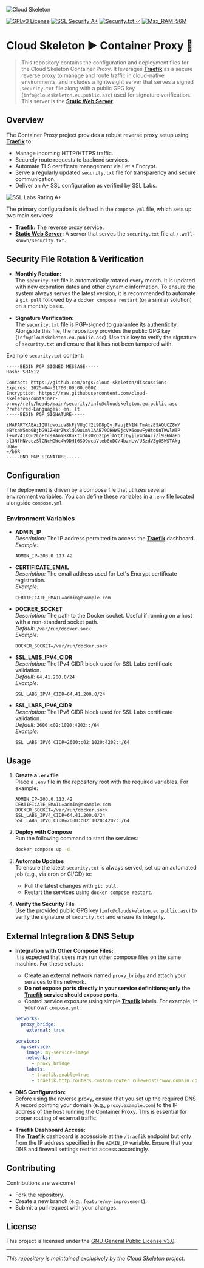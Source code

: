 ![Cloud Skeleton](./assets/logo.jpg)

[![GPLv3 License](https://img.shields.io/badge/License-GPLv3-blue.svg)](LICENSE)
[![SSL Security A+](https://img.shields.io/badge/SSL_Security-A+-green)](https://www.ssllabs.com/ssltest/)
[![Security.txt ✓](https://img.shields.io/badge/Security.txt-%E2%9C%93-yellow)]()
[![Max_RAM-56M](https://img.shields.io/badge/Max_RAM-56M-violet)]()

# Cloud Skeleton ► Container Proxy 🚀

> This repository contains the configuration and deployment files for the Cloud Skeleton Container Proxy. It leverages **[Traefik](https://doc.traefik.io/traefik/)** as a secure reverse proxy to manage and route traffic in cloud-native environments, and includes a lightweight server that serves a signed `security.txt` file along with a public GPG key (`info@cloudskeleton.eu.public.asc`) used for signature verification. This server is the **[Static Web Server](https://static-web-server.net/configuration/config-file/)**.

## Overview

The Container Proxy project provides a robust reverse proxy setup using **[Traefik](https://doc.traefik.io/traefik/)** to:
- Manage incoming HTTP/HTTPS traffic.
- Securely route requests to backend services.
- Automate TLS certificate management via Let's Encrypt.
- Serve a regularly updated `security.txt` file for transparency and secure communication.
- Deliver an A+ SSL configuration as verified by SSL Labs.

![SSL Labs Rating A+](./assets/ssllabs-rating.jpg)

The primary configuration is defined in the `compose.yml` file, which sets up two main services:
- **[Traefik](https://doc.traefik.io/traefik/):** The reverse proxy service.
- **[Static Web Server](https://static-web-server.net/configuration/config-file/):** A server that serves the `security.txt` file at `/.well-known/security.txt`.

## Security File Rotation & Verification

- **Monthly Rotation:**  
  The `security.txt` file is automatically rotated every month. It is updated with new expiration dates and other dynamic information. To ensure the system always serves the latest version, it is recommended to automate a `git pull` followed by a `docker compose restart` (or a similar solution) on a monthly basis.

- **Signature Verification:**  
  The `security.txt` file is PGP-signed to guarantee its authenticity. Alongside this file, the repository provides the public GPG key (`info@cloudskeleton.eu.public.asc`). Use this key to verify the signature of `security.txt` and ensure that it has not been tampered with.

Example `security.txt` content:
```
-----BEGIN PGP SIGNED MESSAGE-----
Hash: SHA512

Contact: https://github.com/orgs/cloud-skeleton/discussions
Expires: 2025-04-01T00:00:00.000Z
Encryption: https://raw.githubusercontent.com/cloud-skeleton/container-proxy/refs/heads/main/security/info@cloudskeleton.eu.public.asc
Preferred-Languages: en, lt
-----BEGIN PGP SIGNATURE-----

iMAFARYKAEAiIQUfdwoiua8kFjVUqCf2L9D8pQvjFaujEN1WfTmAxzESAQUCZ8W/
eBYcaW5mb0BjbG91ZHNrZWxldG9uLmV1AAB79QHHW9jcVX6oowFyHtd0nTWwlWTP
l+uVv41XQu2LoFtcsXAnYHXRuktilKsUZO2Ip9lbYQtlDyjly4OAAciZl9Z6WaPb
sl3NfHNvoczSlCNcMGWc4W9DHI6SO9wcaVteb8oDC/4bznLv/USzdVZgOSWSTAkg
BQA=
=/b6R
-----END PGP SIGNATURE-----
```

## Configuration

The deployment is driven by a compose file that utilizes several environment variables. You can define these variables in a `.env` file located alongside `compose.yml`.

### Environment Variables

- **ADMIN_IP**  
  *Description:* The IP address permitted to access the **[Traefik](https://doc.traefik.io/traefik/)** dashboard.  
  *Example:*  
  ```env
  ADMIN_IP=203.0.113.42
  ```

- **CERTIFICATE_EMAIL**  
  *Description:* The email address used for Let's Encrypt certificate registration.  
  *Example:*  
  ```env
  CERTIFICATE_EMAIL=admin@example.com
  ```

- **DOCKER_SOCKET**  
  *Description:* The path to the Docker socket. Useful if running on a host with a non-standard socket path.  
  *Default:* `/var/run/docker.sock`  
  *Example:*  
  ```env
  DOCKER_SOCKET=/var/run/docker.sock
  ```

- **SSL_LABS_IPV4_CIDR**  
  *Description:* The IPv4 CIDR block used for SSL Labs certificate validation.  
  *Default:* `64.41.200.0/24`  
  *Example:*  
  ```env
  SSL_LABS_IPV4_CIDR=64.41.200.0/24
  ```

- **SSL_LABS_IPV6_CIDR**  
  *Description:* The IPv6 CIDR block used for SSL Labs certificate validation.  
  *Default:* `2600:c02:1020:4202::/64`  
  *Example:*  
  ```env
  SSL_LABS_IPV6_CIDR=2600:c02:1020:4202::/64
  ```

## Usage

1. **Create a `.env` file**  
   Place a `.env` file in the repository root with the required variables. For example:

   ```env
   ADMIN_IP=203.0.113.42
   CERTIFICATE_EMAIL=admin@example.com
   DOCKER_SOCKET=/var/run/docker.sock
   SSL_LABS_IPV4_CIDR=64.41.200.0/24
   SSL_LABS_IPV6_CIDR=2600:c02:1020:4202::/64
   ```

2. **Deploy with Compose**  
   Run the following command to start the services:

   ```sh
   docker compose up -d
   ```

3. **Automate Updates**  
   To ensure the latest `security.txt` is always served, set up an automated job (e.g., via cron or CI/CD) to:
   - Pull the latest changes with `git pull`.
   - Restart the services using `docker compose restart`.

4. **Verify the Security File**  
   Use the provided public GPG key (`info@cloudskeleton.eu.public.asc`) to verify the signature of `security.txt` and ensure its integrity.

## External Integration & DNS Setup

- **Integration with Other Compose Files:**  
  It is expected that users may run other compose files on the same machine. For these setups:
  - Create an external network named `proxy_bridge` and attach your services to this network.
  - **Do not expose ports directly in your service definitions; only the **[Traefik](https://doc.traefik.io/traefik/)** service should expose ports.**
  - Control service exposure using simple **[Traefik](https://doc.traefik.io/traefik/)** labels. For example, in your own `compose.yml`:

  ```yaml
  networks:
    proxy_bridge:
      external: true

  services:
    my-service:
      image: my-service-image
      networks:
        - proxy_bridge
      labels:
        - traefik.enable=true
        - traefik.http.routers.custom-router.rule=Host("www.domain.com")
  ```

- **DNS Configuration:**  
  Before using the reverse proxy, ensure that you set up the required DNS A record pointing your domain (e.g., `proxy.example.com`) to the IP address of the host running the Container Proxy. This is essential for proper routing of external traffic.

- **Traefik Dashboard Access:**  
  The **[Traefik](https://doc.traefik.io/traefik/)** dashboard is accessible at the `/traefik` endpoint but only from the IP address specified in the `ADMIN_IP` variable. Ensure that your DNS and firewall settings restrict access accordingly.

## Contributing

Contributions are welcome!  
- Fork the repository.
- Create a new branch (e.g., `feature/my-improvement`).
- Submit a pull request with your changes.

## License

This project is licensed under the [GNU General Public License v3.0](LICENSE).

---

*This repository is maintained exclusively by the Cloud Skeleton project.*
